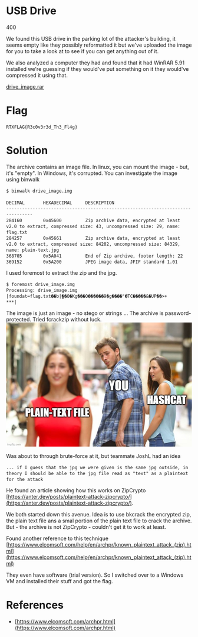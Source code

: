 #  USB Drive
400

We found this USB drive in the parking lot of the attacker's building, it seems empty like they possibly reformatted it but we've uploaded the image for you to take a look at to see if you can get anything out of it.

We also analyzed a computer they had and found that it had WinRAR 5.91 installed we're guessing if they would've put something on it they would've compressed it using that.

[drive_image.rar](drive_image.rar)

# Flag
```
RTXFLAG{R3c0v3r3d_Th3_Fl4g}
```

# Solution
The archive contains an image file. In linux, you can mount the image - but, it's "empty". In Windows, it's corrupted. You can investigate the image using binwalk
```
$ binwalk drive_image.img 

DECIMAL       HEXADECIMAL     DESCRIPTION
--------------------------------------------------------------------------------
284160        0x45600         Zip archive data, encrypted at least v2.0 to extract, compressed size: 43, uncompressed size: 29, name: flag.txt
284257        0x45661         Zip archive data, encrypted at least v2.0 to extract, compressed size: 84202, uncompressed size: 84329, name: plain-text.jpg
368705        0x5A041         End of Zip archive, footer length: 22
369152        0x5A200         JPEG image data, JFIF standard 1.01
```

I used foremost to extract the zip and the jpg.
```
$ foremost drive_image.img 
Processing: drive_image.img
|foundat=flag.txt��b|̫��O�Kg���O������9�g����"�TC�����&�UP��>+
***|
```

The image is just an image - no stego or strings ... The archive is password-protected. Tried fcrackzip without luck. 
![plain-text.jpg](plain-text.jpg)

Was about to through brute-force at it, but teammate JoshL had an idea
```
... if I guess that the jpg we were given is the same jpg outside, in theory I should be able to the jpg file read as "text" as a plaintext for the attack
```

He found an article showing how this works on ZipCrypto [https://anter.dev/posts/plaintext-attack-zipcrypto/](https://anter.dev/posts/plaintext-attack-zipcrypto/).

We both started down this avenue. Idea is to use bkcrack the encrypted zip, the plain text file ans a smal portion of the plain text file to crack the archive. But - the archive is not ZipCrypto - couldn't get it to work at least.

Found another reference to this technique [https://www.elcomsoft.com/help/en/archpr/known_plaintext_attack_(zip).html](https://www.elcomsoft.com/help/en/archpr/known_plaintext_attack_(zip).html)

They even have software (trial version). So I switched over to a Windows VM and installed their stuff and got the flag.


# References
- [https://www.elcomsoft.com/archpr.html](https://www.elcomsoft.com/archpr.html)